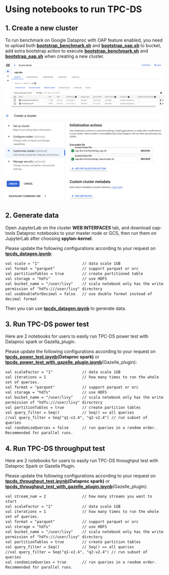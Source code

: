 # Using notebooks to run TPC-DS

## 1. Create a new cluster

To run benchmark on Google Dataproc with OAP feature enabled, you need to upload 
both **[bootstrap_benchmark.sh](../benchmark/bootstrap_benchmark.sh)** and **[bootstrap_oap.sh](../bootstrap_oap.sh)** to bucket, 
add extra bootstrap action to execute **[bootstrap_benchmark.sh](../benchmark/bootstrap_benchmark.sh)** and **[bootstrap_oap.sh](../bootstrap_oap.sh)** when creating a new cluster.

![upload_init_script and install_benchmark.sh](../imgs/upload_scripts_to_bucket.png)

![Add bootstrap action](../imgs/add_scripts.png)

## 2. Generate data

Open JupyterLab on the cluster **WEB INTERFACES** tab, and download oap-tools Dataproc notebooks to your master node or GCS, then run them on JupyterLab after choosing **spylon-kernel**.

Please update the following configurations according to your request on **[tpcds_datagen.ipynb](./tpcds_datagen_Dataproc.ipynb)**:

```
val scale = "1"                   // data scale 1GB
val format = "parquet"            // support parquet or orc
val partitionTables = true        // create partitioned table
val storage = "hdfs"              // use HDFS
val bucket_name = "/user/livy"    // scala notebook only has the write permission of "hdfs:///user/livy" directory
val useDoubleForDecimal = false   // use double format instead of decimal format
```
Then you can use **[tpcds_datagen.ipynb](./tpcds_datagen_Dataproc.ipynb)** to generate data.

## 3. Run TPC-DS power test

Here are 2 notebooks for users to easily run TPC-DS power test with Dataproc spark or Gazella_plugin.

Please update the following configurations according to your request on **[tpcds_power_test.ipynb](./tpcds_power_test_Dataproc.ipynb)(Dataproc spark)** or **[tpcds_power_test_with_gazelle_plugin.ipynb](./tpcds_power_test_with_gazelle_plugin_Dataproc.ipynb)**(Gazelle_plugin):
```
val scaleFactor = "1"             // data scale 1GB
val iterations = 1                // how many times to run the whole set of queries.
val format = "parquet"            // support parquet or orc
val storage = "hdfs"              // use HDFS
val bucket_name = "/user/livy"    // scala notebook only has the write permission of "hdfs:///user/livy" directory
val partitionTables = true        // create partition tables
val query_filter = Seq()          // Seq() == all queries
//val query_filter = Seq("q1-v2.4", "q2-v2.4") // run subset of queries
val randomizeQueries = false      // run queries in a random order. Recommended for parallel runs.
```

## 4. Run TPC-DS throughput test

Here are 2 notebooks for users to easily run TPC-DS throughput test with Dataproc Spark or Gazella Plugin.

Please update the following configurations according to your request on **[tpcds_throughput_test.ipynb](./tpcds_throughput_test_Dataproc.ipynb)(Dataproc spark)** or **[tpcds_throughput_test_with_gazelle_plugin.ipynb](./tpcds_throughput_test_with_gazelle_plugin_Dataproc.ipynb)**(Gazelle_plugin):
```
val stream_num = 2                // how many streams you want to start 
val scaleFactor = "1"             // data scale 1GB
val iterations = 1                // how many times to run the whole set of queries.
val format = "parquet"            // support parquet or orc
val storage = "hdfs"              // use HDFS
val bucket_name = "/user/livy"    // scala notebook only has the write permission of "hdfs:///user/livy" directory
val partitionTables = true        // create partition tables
val query_filter = Seq()          // Seq() == all queries
//val query_filter = Seq("q1-v2.4", "q2-v2.4") // run subset of queries
val randomizeQueries = true       // run queries in a random order. Recommended for parallel runs.
```
